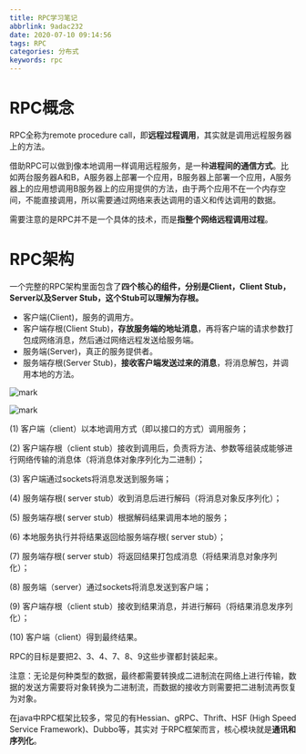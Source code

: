 ```yaml
---
title: RPC学习笔记
abbrlink: 9adac232
date: 2020-07-10 09:14:56
tags: RPC
categories: 分布式
keywords: rpc
---
```

# RPC概念

RPC全称为remote procedure call，即**远程过程调用**，其实就是调用远程服务器上的方法。

借助RPC可以做到像本地调用一样调用远程服务，是一种**进程间的通信方式**。比如两台服务器A和B，A服务器上部署一个应用，B服务器上部署一个应用，A服务器上的应用想调用B服务器上的应用提供的方法，由于两个应用不在一个内存空间，不能直接调用，所以需要通过网络来表达调用的语义和传达调用的数据。

需要注意的是RPC并不是一个具体的技术，而是**指整个网络远程调用过程**。

# RPC架构

一个完整的RPC架构里面包含了**四个核心的组件，分别是Client，Client Stub，Server以及Server Stub，这个Stub可以理解为存根。**

- 客户端(Client)，服务的调用方。
- 客户端存根(Client Stub)，**存放服务端的地址消息**，再将客户端的请求参数打包成网络消息，然后通过网络远程发送给服务端。
- 服务端(Server)，真正的服务提供者。
- 服务端存根(Server Stub)，**接收客户端发送过来的消息**，将消息解包，并调用本地的方法。

![mark](http://blog.xuejiangtao.com/blog/20200713/z66ebaPPQugH.png?imageslim)

![mark](http://blog.xuejiangtao.com/blog/20200713/6TBDxeNnpeNO.png?imageslim)

(1) 客户端（client）以本地调用方式（即以接口的方式）调用服务；

(2) 客户端存根（client stub）接收到调用后，负责将方法、参数等组装成能够进行网络传输的消息体（将消息体对象序列化为二进制）；

(3) 客户端通过sockets将消息发送到服务端；

(4) 服务端存根( server stub）收到消息后进行解码（将消息对象反序列化）；

(5) 服务端存根( server stub）根据解码结果调用本地的服务；

(6) 本地服务执行并将结果返回给服务端存根( server stub）；

(7) 服务端存根( server stub）将返回结果打包成消息（将结果消息对象序列化）；

(8) 服务端（server）通过sockets将消息发送到客户端；

(9) 客户端存根（client stub）接收到结果消息，并进行解码（将结果消息发序列化）；

(10) 客户端（client）得到最终结果。

RPC的目标是要把2、3、4、7、8、9这些步骤都封装起来。

注意：无论是何种类型的数据，最终都需要转换成二进制流在网络上进行传输，数据的发送方需要将对象转换为二进制流，而数据的接收方则需要把二进制流再恢复为对象。

在java中RPC框架比较多，常见的有Hessian、gRPC、Thrift、HSF (High Speed Service Framework)、Dubbo等，其实对 于RPC框架而言，核心模块就是**通讯和序列化**。